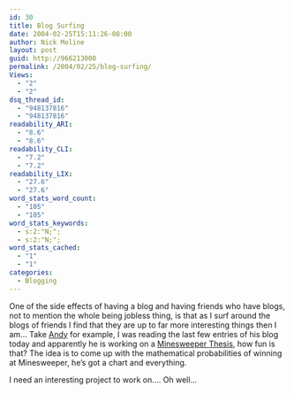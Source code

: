 ```yaml
---
id: 30
title: Blog Surfing
date: 2004-02-25T15:11:26-08:00
author: Nick Moline
layout: post
guid: http://966213008
permalink: /2004/02/25/blog-surfing/
Views:
  - "2"
  - "2"
dsq_thread_id:
  - "948137816"
  - "948137816"
readability_ARI:
  - "8.6"
  - "8.6"
readability_CLI:
  - "7.2"
  - "7.2"
readability_LIX:
  - "27.6"
  - "27.6"
word_stats_word_count:
  - "105"
  - "105"
word_stats_keywords:
  - s:2:"N;";
  - s:2:"N;";
word_stats_cached:
  - "1"
  - "1"
categories:
  - Blogging
---
```

One of the side effects of having a blog and having friends who have blogs, not to mention the whole being jobless thing, is that as I surf around the blogs of friends I find that they are up to far more interesting things then I am&#8230; Take <a target="_blank" title="andymatter.com" href="http://www.andymatter.com/" class="broken_link">Andy</a> for example, I was reading the last few entries of his blog today and apparently he is working on a <a target="_blank" title="Minesweeper for a Thesis" href="http://www.andymatter.com/blog/archives/000247.php" class="broken_link">Minesweeper Thesis</a>, how fun is that? The idea is to come up with the mathematical probabilities of winning at Minesweeper, he&#8217;s got a chart and everything.

I need an interesting project to work on&#8230;. Oh well&#8230;